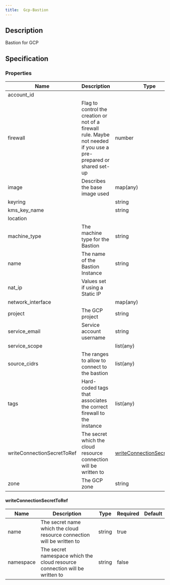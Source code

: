 ```yaml
---
title:  Gcp-Bastion
---
```


## Description

Bastion for GCP

## Specification


### Properties

 Name | Description | Type | Required | Default 
 ------------ | ------------- | ------------- | ------------- | ------------- 
 account_id |  |  | true |  
 firewall | Flag to control the creation or not of a firewall rule. Maybe not needed if you use a pre-prepared or shared set-up | number | false |  
 image | Describes the base image used | map(any) | true |  
 keyring |  | string | false |  
 kms_key_name |  | string | false |  
 location |  |  | false |  
 machine_type | The machine type for the Bastion | string | false |  
 name | The name of the Bastion Instance | string | false |  
 nat_ip | Values set if using a Static IP |  | false |  
 network_interface |  | map(any) | true |  
 project | The GCP project | string | true |  
 service_email | Service account username | string | true |  
 service_scope |  | list(any) | false |  
 source_cidrs | The ranges to allow to connect to the bastion | list(any) | true |  
 tags | Hard-coded tags that associates the correct firewall to the instance | list(any) | false |  
 writeConnectionSecretToRef | The secret which the cloud resource connection will be written to | [writeConnectionSecretToRef](#writeConnectionSecretToRef) | false |  
 zone | The GCP zone | string | true |  


#### writeConnectionSecretToRef

 Name | Description | Type | Required | Default 
 ------------ | ------------- | ------------- | ------------- | ------------- 
 name | The secret name which the cloud resource connection will be written to | string | true |  
 namespace | The secret namespace which the cloud resource connection will be written to | string | false |  
